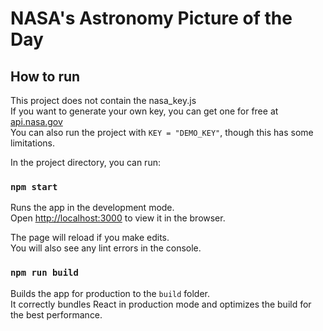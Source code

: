 # NASA's Astronomy Picture of the Day

## How to run

This project does not contain the nasa_key.js  
If you want to generate your own key, you can get one for free at [api.nasa.gov](api.nasa.gov)  
You can also run the project with `KEY = "DEMO_KEY"`, though this has some limitations.  

In the project directory, you can run:

### `npm start`

Runs the app in the development mode.\
Open [http://localhost:3000](http://localhost:3000) to view it in the browser.

The page will reload if you make edits.\
You will also see any lint errors in the console.

### `npm run build`

Builds the app for production to the `build` folder.\
It correctly bundles React in production mode and optimizes the build for the best performance.

